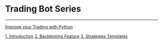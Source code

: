 # Trading Bot Series

---
[Improve your Trading with Python](https://medium.com/@estebanthi/improve-your-trading-with-python-cd25a30cf722)

[1. Introduction](https://medium.com/@estebanthi/build-a-trading-bot-1-introduction-cd9aaa86ae79)
[2. Backtesting Feature](https://medium.com/@estebanthi/build-a-trading-bot-2-backtesting-feature-8f916aff352)
[3. Strategies Templates](https://medium.com/@estebanthi/build-a-trading-bot-3-strategies-templates-74a64cfc99d6)
